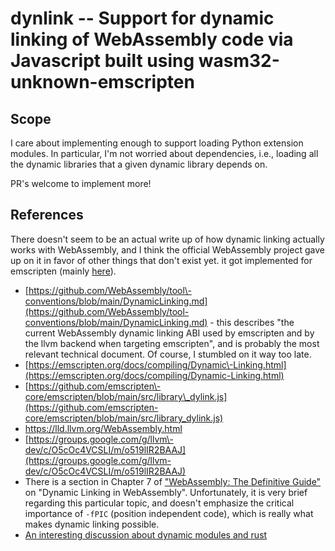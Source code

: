 # dynlink \-\- Support for dynamic linking of WebAssembly code via Javascript built using wasm32\-unknown\-emscripten

## Scope

I care about implementing enough to support loading Python extension modules.  In particular, I'm not worried about dependencies, i.e., loading all the dynamic libraries that a given dynamic library depends on.

PR's welcome to implement more!

## References

There doesn't seem to be an actual write up of how dynamic linking actually works with WebAssembly, and I think the official WebAssembly project gave up on it in favor of other things that don't exist yet.   it got implemented for emscripten \(mainly [here](https://github.com/emscripten-core/emscripten/blob/main/src/library_dylink.js)\). 

- [https://github.com/WebAssembly/tool\-conventions/blob/main/DynamicLinking.md](https://github.com/WebAssembly/tool-conventions/blob/main/DynamicLinking.md)  \- this describes "the current WebAssembly dynamic linking ABI used by emscripten and by the llvm backend when targeting emscripten", and is probably the most relevant technical document.  Of course, I stumbled on it way too late.
- [https://emscripten.org/docs/compiling/Dynamic\-Linking.html](https://emscripten.org/docs/compiling/Dynamic-Linking.html) 
- [https://github.com/emscripten\-core/emscripten/blob/main/src/library\_dylink.js](https://github.com/emscripten-core/emscripten/blob/main/src/library_dylink.js) 
- https://lld.llvm.org/WebAssembly.html
- [https://groups.google.com/g/llvm\-dev/c/O5cOc4VCSLI/m/o519lIR2BAAJ](https://groups.google.com/g/llvm-dev/c/O5cOc4VCSLI/m/o519lIR2BAAJ)
- There is a section in Chapter 7 of ["WebAssembly: The Definitive Guide" ](https://www.oreilly.com/library/view/webassembly-the-definitive/9781492089834/)on "Dynamic Linking in WebAssembly". Unfortunately, it is very brief regarding this particular topic, and doesn't emphasize the critical importance of `-fPIC` \(position independent code\), which is really what makes dynamic linking possible.
- [An interesting discussion about dynamic modules and rust](https://github.com/rust-lang/rust/issues/60231)

